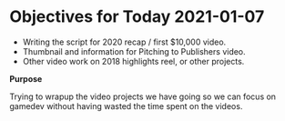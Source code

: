 # Objectives for Today 2021-01-07

- Writing the script for 2020 recap / first $10,000 video.
- Thumbnail and information for Pitching to Publishers video.
- Other video work on 2018 highlights reel, or other projects.

**Purpose**

Trying to wrapup the video projects we have going so we can focus on gamedev without having wasted the time spent on the videos.
